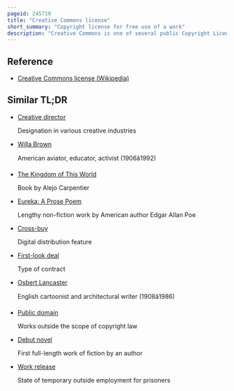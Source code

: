 ```yaml
---
pageid: 245719
title: "Creative Commons license"
short_summary: "Copyright license for free use of a work"
description: "Creative Commons is one of several public Copyright Licenses that enable the free Distribution of a otherwise copyrighted Work. A Cc License is used when the Author wants to give Others the Right to Share Use and build on a Work that the Author created. Cc provides author Flexibility and Protects People who use or redistribute an Author's Work from Concerns of copyright Infringement as long as they abide by the Conditions specified in the License by which the Author distributes the Work."
---
```


## Reference

- [Creative Commons license (Wikipedia)](https://en.wikipedia.org/?curid=245719)

## Similar TL;DR

- [Creative director](/tldr/en/creative-director)

  Designation in various creative industries

- [Willa Brown](/tldr/en/willa-brown)

  American aviator, educator, activist (1906â1992)

- [The Kingdom of This World](/tldr/en/the-kingdom-of-this-world)

  Book by Alejo Carpentier

- [Eureka: A Prose Poem](/tldr/en/eureka-a-prose-poem)

  Lengthy non-fiction work by American author Edgar Allan Poe

- [Cross-buy](/tldr/en/cross-buy)

  Digital distribution feature

- [First-look deal](/tldr/en/first-look-deal)

  Type of contract

- [Osbert Lancaster](/tldr/en/osbert-lancaster)

  English cartoonist and architectural writer (1908â1986)

- [Public domain](/tldr/en/public-domain)

  Works outside the scope of copyright law

- [Debut novel](/tldr/en/debut-novel)

  First full-length work of fiction by an author

- [Work release](/tldr/en/work-release)

  State of temporary outside employment for prisoners
